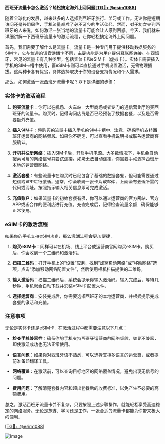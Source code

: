 **西班牙流量卡怎么激活？轻松搞定海外上网问题[[TG💪+ @esim1088](https://t.me/s/esim1088)]**

随着全球化的发展，越来越多的人选择到西班牙旅行、学习或工作。无论你是短期访问还是长期居住，手机流量都成了必不可少的生活伴侣。然而，对于初次来到西班牙的人来说，如何激活一张当地的流量卡可能会让人感到困惑。今天，我们就来详细讲解一下西班牙流量卡的激活流程，让你轻松搞定海外上网问题。

首先，我们需要了解什么是流量卡。流量卡是一种专门用于提供移动数据服务的SIM卡，它与普通的语音通话卡不同，主要功能是为用户提供互联网连接。在西班牙，常见的流量卡有几种类型，包括实体卡和eSIM卡（虚拟卡）。实体卡需要插入手机的SIM卡槽中使用，而eSIM卡则可以直接通过手机设置激活，无需物理插拔。这两种卡各有优劣，具体选择取决于你的设备支持情况和个人需求。

那么，如何激活一张西班牙流量卡呢？以下是详细的步骤：

### 实体卡的激活流程

1. **购买流量卡**：你可以在机场、火车站、大型商场或者专门的通信营业厅购买西班牙的流量卡。购买时，记得询问店员是否已经预装了数据套餐，以及是否需要额外充值。

2. **插入SIM卡**：将购买的流量卡插入手机的SIM卡槽中。注意，确保手机支持西班牙运营商的网络频段。如果你不确定，可以查看手机说明书或联系运营商客服确认。

3. **开机并注册网络**：插入SIM卡后，开启手机电源。大多数情况下，手机会自动搜索可用的网络信号并尝试连接。如果无法自动连接，你需要手动选择西班牙本地的运营商网络。

4. **激活套餐**：有些流量卡在购买时已经包含了基础的数据套餐，但可能需要通过短信或APP进行激活。通常，你会收到一张卡片或邮件，上面会有激活所需的代码或网址。按照指示输入相关信息即可完成激活。

5. **充值账户**：如果流量卡的初始套餐有限，你可以通过运营商的官方网站、官方APP或者合作的便利店进行充值。充值完成后，记得检查流量余额，确保能够正常使用。

### eSIM卡的激活流程

如果你的手机支持eSIM功能，那么激活过程会更加便捷：

1. **购买eSIM卡**：同样可以在机场、线上平台或运营商官网购买eSIM卡。购买后，你会收到一个二维码和激活码。

2. **扫描二维码**：打开手机上的“设置”应用，找到“蜂窝移动网络”或“移动网络”选项。点击“添加移动网络配置文件”，然后使用相机扫描提供的二维码。

3. **输入激活码**：扫描二维码后，系统会提示你输入激活码。输入完成后，等待几秒钟，手机就会自动下载并安装eSIM卡配置文件。

4. **选择运营商**：安装完成后，你需要选择西班牙的本地运营商，并根据提示完成套餐的激活和充值。

### 注意事项

无论是实体卡还是eSIM卡，在激活过程中都需要注意以下几点：

- **检查手机兼容性**：确保你的手机支持西班牙运营商的网络频段。如果不兼容，即使激活成功也无法正常使用。
  
- **语言问题**：如果你对西班牙语不熟悉，可以选择支持多语言的运营商，或者提前准备好翻译工具。

- **网络覆盖**：在激活前，可以查询目标地区的网络覆盖情况，避免出现无信号的问题。

- **费用问题**：了解清楚套餐内容和超出套餐后的收费标准，以免产生不必要的高额费用。

总之，激活西班牙流量卡并不复杂，只要按照上述步骤操作，就能轻松享受高速稳定的网络服务。无论是旅游、学习还是工作，一张合适的流量卡都能为你带来极大的便利。

[[TG💪+ @esim1088](https://t.me/s/esim1088)]  

![Image](https://i.postimg.cc/4NQfJmqS/Snipaste-2025-05-13-00-14-12.png)